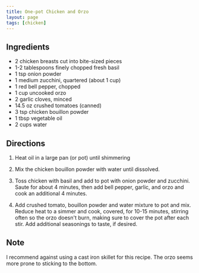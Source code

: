 ```yaml
---
title: One-pot Chicken and Orzo
layout: page
tags: [chicken]
---
```


## Ingredients
* 2 chicken breasts cut into bite-sized pieces
* 1-2 tablespoons finely chopped fresh basil
* 1 tsp onion powder
* 1 medium zucchini, quartered (about 1 cup)
* 1 red bell pepper, chopped
* 1 cup uncooked orzo
* 2 garlic cloves, minced
* 14.5 oz crushed tomatoes (canned)
* 3 tsp chicken bouillon powder
* 1 tbsp vegetable oil
* 2 cups water

## Directions

1. Heat oil in a large pan (or pot) until shimmering

2. Mix the chicken bouillon powder with water until dissolved.

2. Toss chicken with basil and add to pot with onion powder and zucchini. Saute for about 4 minutes, then add bell pepper, garlic, and orzo and cook an additional 4 minutes.

3. Add crushed tomato, bouillon powder and water mixture to pot and mix. Reduce heat to a simmer and cook, covered, for 10-15 minutes, stirring often so the orzo doesn't burn, making sure to cover the pot after each stir. Add additional seasonings to taste, if desired.

## Note

I recommend against using a cast iron skillet for this recipe. The orzo seems more prone to sticking to the bottom.
